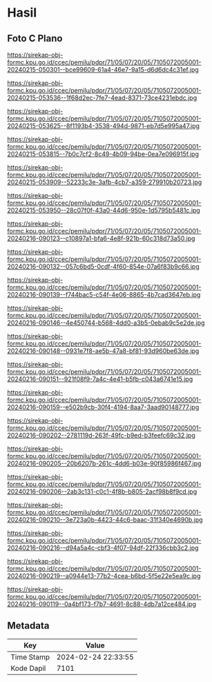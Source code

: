 # Hasil

## Foto C Plano

https://sirekap-obj-formc.kpu.go.id/ccec/pemilu/pdpr/71/05/07/20/05/7105072005001-20240215-050301--bce99609-61a4-46e7-9a15-d6d6dc4c31ef.jpg

https://sirekap-obj-formc.kpu.go.id/ccec/pemilu/pdpr/71/05/07/20/05/7105072005001-20240215-053536--1f68d2ec-7fe7-4ead-8371-73ce4231ebdc.jpg

https://sirekap-obj-formc.kpu.go.id/ccec/pemilu/pdpr/71/05/07/20/05/7105072005001-20240215-053625--8f1193b4-3538-494d-9871-eb7d5e995a47.jpg

https://sirekap-obj-formc.kpu.go.id/ccec/pemilu/pdpr/71/05/07/20/05/7105072005001-20240215-053815--7b0c7cf2-8c49-4b09-94be-0ea7e096915f.jpg

https://sirekap-obj-formc.kpu.go.id/ccec/pemilu/pdpr/71/05/07/20/05/7105072005001-20240215-053909--52233c3e-3afb-4cb7-a359-279910b20723.jpg

https://sirekap-obj-formc.kpu.go.id/ccec/pemilu/pdpr/71/05/07/20/05/7105072005001-20240215-053950--28c07f0f-43a0-44d6-950e-1d5795b5481c.jpg

https://sirekap-obj-formc.kpu.go.id/ccec/pemilu/pdpr/71/05/07/20/05/7105072005001-20240216-090123--c10897a1-bfa6-4e8f-921b-60c318d73a50.jpg

https://sirekap-obj-formc.kpu.go.id/ccec/pemilu/pdpr/71/05/07/20/05/7105072005001-20240216-090132--057c6bd5-0cdf-4f60-854e-07a6f83b9c66.jpg

https://sirekap-obj-formc.kpu.go.id/ccec/pemilu/pdpr/71/05/07/20/05/7105072005001-20240216-090139--f744bac5-c54f-4e06-8865-4b7cad3647eb.jpg

https://sirekap-obj-formc.kpu.go.id/ccec/pemilu/pdpr/71/05/07/20/05/7105072005001-20240216-090146--4e450744-b568-4dd0-a3b5-0ebab9c5e2de.jpg

https://sirekap-obj-formc.kpu.go.id/ccec/pemilu/pdpr/71/05/07/20/05/7105072005001-20240216-090148--0931e7f8-ae5b-47a8-bf81-93d960be63de.jpg

https://sirekap-obj-formc.kpu.go.id/ccec/pemilu/pdpr/71/05/07/20/05/7105072005001-20240216-090151--921f08f9-7a4c-4e41-b5fb-c043a6741e15.jpg

https://sirekap-obj-formc.kpu.go.id/ccec/pemilu/pdpr/71/05/07/20/05/7105072005001-20240216-090159--e502b9cb-30f4-4194-8aa7-3aad90148777.jpg

https://sirekap-obj-formc.kpu.go.id/ccec/pemilu/pdpr/71/05/07/20/05/7105072005001-20240216-090202--2781119d-263f-49fc-b9ed-b3feefc69c32.jpg

https://sirekap-obj-formc.kpu.go.id/ccec/pemilu/pdpr/71/05/07/20/05/7105072005001-20240216-090205--20b6207b-261c-4dd6-b03e-90f85986f467.jpg

https://sirekap-obj-formc.kpu.go.id/ccec/pemilu/pdpr/71/05/07/20/05/7105072005001-20240216-090206--2ab3c131-c0c1-4f8b-b805-2acf98b8f9cd.jpg

https://sirekap-obj-formc.kpu.go.id/ccec/pemilu/pdpr/71/05/07/20/05/7105072005001-20240216-090210--3e723a0b-4423-44c6-baac-31f340e4690b.jpg

https://sirekap-obj-formc.kpu.go.id/ccec/pemilu/pdpr/71/05/07/20/05/7105072005001-20240216-090216--d94a5a4c-cbf3-4f07-94df-22f336cbb3c2.jpg

https://sirekap-obj-formc.kpu.go.id/ccec/pemilu/pdpr/71/05/07/20/05/7105072005001-20240216-090219--a0944e13-77b2-4cea-b6bd-5f5e22e5ea9c.jpg

https://sirekap-obj-formc.kpu.go.id/ccec/pemilu/pdpr/71/05/07/20/05/7105072005001-20240216-090119--0a4bf173-f7b7-4691-8c88-4db7a12ce484.jpg


## Metadata

| Key        | Value               |
| ---------- | ------------------- |
| Time Stamp | 2024-02-24 22:33:55 |
| Kode Dapil | 7101                |



